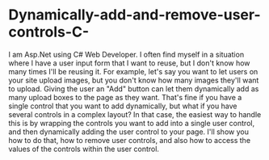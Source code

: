 Dynamically-add-and-remove-user-controls-C-
===========================================

I am Asp.Net using C# Web Developer. I often find myself in a situation where I have a user input form that I want to reuse, but I don't know how many times I'll be reusing it. For example, let's say you want to let users on your site upload images, but you don't know how many images they'll want to upload. Giving the user an "Add" button can let them dynamically add as many upload boxes to the page as they want.  That's fine if you have a single control that you want to add dynamically, but what if you have several controls in a complex layout? In that case, the easiest way to handle this is by wrapping the controls you want to add into a single user control, and then dynamically adding the user control to your page. I'll show you how to do that, how to remove user controls, and also how to access the values of the controls within the user control.
